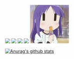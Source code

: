 <p >
  <img src="https://img.shields.io/github/last-commit/Clover96/Clover96">
  <img src="https://visitor-badge.laobi.icu/badge?page_id=Clover96.visitor-badge">
  <img src="https://img.shields.io/github/followers/Clover96?label=Follow">
  <img src="https://img.shields.io/twitter/follow/Clover96">
  <img src="./banner.png" />
</p>


[![Anurag's github stats](https://github-readme-stats.vercel.app/api?username=Clover96&show_icons=true&theme=radical&style=center)](https://github.com/anuraghazra/github-readme-stats)


